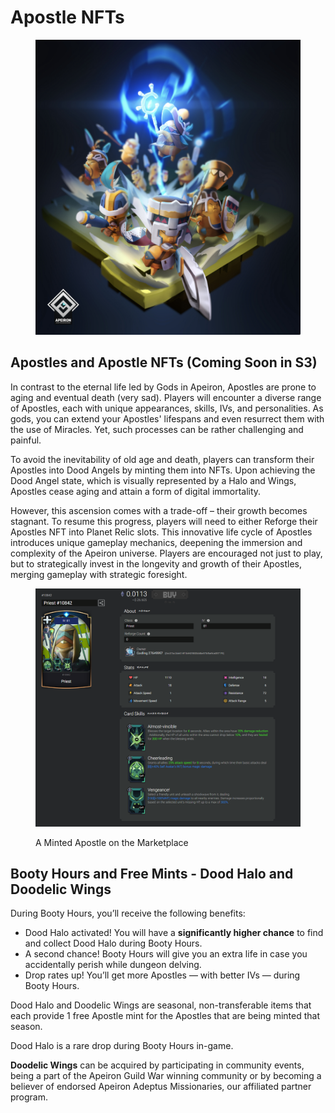 # Apostle NFTs

<figure><img src="../../../../../.gitbook/assets/image (162).png" alt=""><figcaption></figcaption></figure>

## Apostles and Apostle NFTs (Coming Soon in S3)&#x20;

In contrast to the eternal life led by Gods in Apeiron, Apostles are prone to aging and eventual death (very sad). Players will encounter a diverse range of Apostles, each with unique appearances, skills, IVs, and personalities. As gods, you can extend your Apostles' lifespans and even resurrect them with the use of Miracles. Yet, such processes can be rather challenging and painful.&#x20;

To avoid the inevitability of old age and death, players can transform their Apostles into Dood Angels by minting them into NFTs. Upon achieving the Dood Angel state, which is visually represented by a Halo and Wings, Apostles cease aging and attain a form of digital immortality.

However, this ascension comes with a trade-off – their growth becomes stagnant. To resume this progress, players will need to either Reforge their Apostles NFT into Planet Relic slots. This innovative life cycle of Apostles introduces unique gameplay mechanics, deepening the immersion and complexity of the Apeiron universe. Players are encouraged not just to play, but to strategically invest in the longevity and growth of their Apostles, merging gameplay with strategic foresight.

<figure><img src="../../../../../.gitbook/assets/image (158).png" alt=""><figcaption><p>A Minted Apostle on the Marketplace</p></figcaption></figure>

## Booty Hours and Free Mints - Dood Halo and Doodelic Wings

During Booty Hours, you’ll receive the following benefits:

* Dood Halo activated! You will have a **significantly higher chance** to find and collect Dood Halo during Booty Hours.
* A second chance! Booty Hours will give you an extra life in case you accidentally perish while dungeon delving.
* Drop rates up! You’ll get more Apostles — with better IVs — during Booty Hours.

Dood Halo and Doodelic Wings are seasonal, non-transferable items that each provide 1 free Apostle mint for the Apostles that are being minted that season.&#x20;

Dood Halo is a rare drop during Booty Hours in-game.&#x20;

**Doodelic Wings** can be acquired by participating in community events, being a part of the Apeiron Guild War winning community or by becoming a believer of endorsed Apeiron Adeptus Missionaries, our affiliated partner program.
